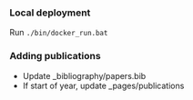 ### Local deployment
Run `./bin/docker_run.bat`

### Adding publications
- Update _bibliography/papers.bib
- If start of year, update _pages/publications